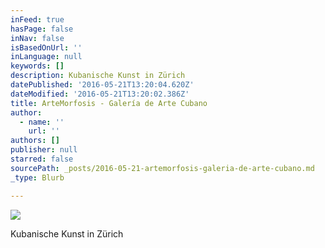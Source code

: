```yaml
---
inFeed: true
hasPage: false
inNav: false
isBasedOnUrl: ''
inLanguage: null
keywords: []
description: Kubanische Kunst in Zürich
datePublished: '2016-05-21T13:20:04.620Z'
dateModified: '2016-05-21T13:20:02.386Z'
title: ArteMorfosis - Galería de Arte Cubano
author:
  - name: ''
    url: ''
authors: []
publisher: null
starred: false
sourcePath: _posts/2016-05-21-artemorfosis-galeria-de-arte-cubano.md
_type: Blurb

---
```

![](https://the-grid-user-content.s3-us-west-2.amazonaws.com/494574f1-d3ad-44d5-8424-628ea33f7f46.png)

Kubanische Kunst in Zürich
